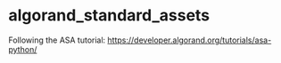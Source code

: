 # algorand_standard_assets
Following the ASA tutorial: https://developer.algorand.org/tutorials/asa-python/

